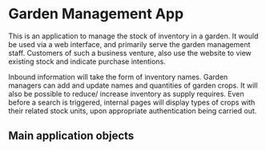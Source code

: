 # Garden Management App

This is an application to manage the stock of inventory in a garden. It would be used via a web interface, and primarily serve the garden management staff. Customers of such a business venture, also use the website to view existing stock and indicate purchase intentions.

Inbound information will take the form of inventory names. Garden managers can add and update names and quantities of garden crops. It will also be possible to reduce/ increase inventory as supply requires. Even before a search is triggered, internal pages will display types of crops with their related stock units, upon appropriate authentication being carried out.

## Main application objects